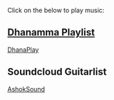 <!-- title: Music Playlists  -->

Click on the below to play music: 

## [Dhanamma Playlist](https://youtube.com/playlist?list=PL5gSq0LUA-jrl-sdMz1sEYhfBjL8G_nyc)   

[DhanaPlay](https://youtube.com/playlist?list=PL5gSq0LUA-jrl-sdMz1sEYhfBjL8G_nyc)


## Soundcloud Guitarlist

[AshokSound](https://soundcloud.com/ashok-bakthavathsalam/sets/guitarlist) 




